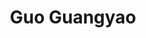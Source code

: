 ---
layout: page
title: Guo Guangyao
description: PhD student (2024 Fall)
importance: 1
category: Ph.D. Student
related_publications: true
---